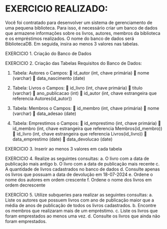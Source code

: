 # EXERCICIO REALIZADO:

Você foi contratado para desenvolver um sistema de gerenciamento de uma pequena
biblioteca. Para isso, é necessário criar um banco de dados que armazene informações
sobre os livros, autores, membros da biblioteca e os empréstimos realizados. O nome do
banco de dados será BibliotecaDB. Em seguida, insira ao menos 3 valores nas tabelas.


EXERCICIO 1. Criação do Banco de Dados


EXERCICIO 2. Criação das Tabelas
Requisitos do Banco de Dados:
1. Tabela: Autores
o Campos:
 id_autor (int, chave primária)
 nome (varchar)
 data_nascimento (date)

2. Tabela: Livros
o Campos:
 id_livro (int, chave primária)
 titulo (varchar)
 ano_publicacao (int)
 id_autor (int, chave estrangeira que referencia Autores(id_autor))

3. Tabela: Membros
o Campos:
 id_membro (int, chave primária)
 nome (varchar)
 data_adesao (date)

4. Tabela: Emprestimos
o Campos:
 id_emprestimo (int, chave primária)
 id_membro (int, chave estrangeira que referencia
Membros(id_membro))
 id_livro (int, chave estrangeira que referencia Livros(id_livro))
 data_emprestimo (date)
 data_devolucao (date)

EXERCICIO 3. Inserir ao menos 3 valores em cada tabela


EXERCICIO 4. Realize as seguintes consultas:
a. O livro com a data de publicação mais antigo
b. O livro com a data de publicação mais recente
c. A quantidade de livros cadastrados no banco de dados
d. Consulte apenas os livros que possuam a data de devolução em 18-07-2024
e. Ordene o nome dos autores em ordem crescente
f. Ordene o nome dos livros em ordem decrescente


EXERCÍCIO 5. Utilize subqueries para realizar as seguintes consultas:
a. Liste os autores que possuem livros com ano de publicação maior que a média de anos
de publicação de todos os livros cadastrados.
b. Encontre os membros que realizaram mais de um empréstimo.
c. Liste os livros que foram emprestados ao menos uma vez.
d. Consulte os livros que ainda não foram emprestados.
